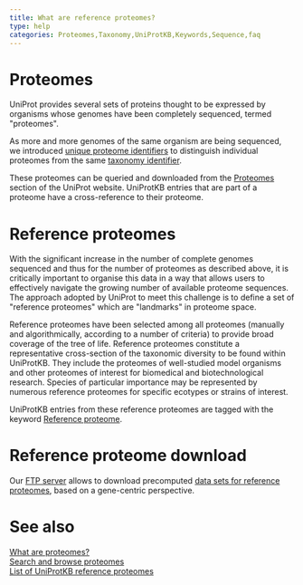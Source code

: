 ```yaml
---
title: What are reference proteomes?
type: help
categories: Proteomes,Taxonomy,UniProtKB,Keywords,Sequence,faq
---
```


# Proteomes

UniProt provides several sets of proteins thought to be expressed by organisms whose genomes have been completely sequenced, termed "proteomes".

As more and more genomes of the same organism are being sequenced, we introduced [unique proteome identifiers](https://www.uniprot.org/help/proteome_id) to distinguish individual proteomes from the same [taxonomy identifier](https://www.uniprot.org/help/taxonomic_identifier).

These proteomes can be queried and downloaded from the [Proteomes](https://www.uniprot.org/proteomes) section of the UniProt website. UniProtKB entries that are part of a proteome have a cross-reference to their proteome.

# Reference proteomes

With the significant increase in the number of complete genomes sequenced and thus for the number of proteomes as described above, it is critically important to organise this data in a way that allows users to effectively navigate the growing number of available proteome sequences. The approach adopted by UniProt to meet this challenge is to define a set of "reference proteomes" which are "landmarks" in proteome space.

Reference proteomes have been selected among all proteomes (manually and algorithmically, according to a number of criteria) to provide broad coverage of the tree of life. Reference proteomes constitute a representative cross-section of the taxonomic diversity to be found within UniProtKB. They include the proteomes of well-studied model organisms and other proteomes of interest for biomedical and biotechnological research. Species of particular importance may be represented by numerous reference proteomes for specific ecotypes or strains of interest.

UniProtKB entries from these reference proteomes are tagged with the keyword [Reference proteome](https://www.uniprot.org/keywords/KW-1185).

# Reference proteome download

Our [FTP server](https://www.uniprot.org/downloads) allows to download precomputed [data sets for reference proteomes](https://ftp.uniprot.org/pub/databases/uniprot/current_release/knowledgebase/reference_proteomes/README), based on a gene-centric perspective.

# See also

[What are proteomes?](https://www.uniprot.org/help/proteome)  
[Search and browse proteomes](https://www.uniprot.org/proteomes)  
[List of UniProtKB reference proteomes](https://www.uniprot.org/proteomes/?query=reference:yes)
